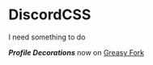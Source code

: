 # DiscordCSS
I need something to do


***Profile Decorations*** now on [Greasy Fork](https://greasyfork.org/en/scripts/457845-profile-decoration-script)
